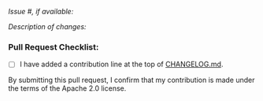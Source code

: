*Issue #, if available:*

*Description of changes:*

### Pull Request Checklist:

- [ ] I have added a contribution line at the top of [CHANGELOG.md](CHANGELOG.md).

By submitting this pull request, I confirm that my contribution is made under the terms of the Apache 2.0 license.

